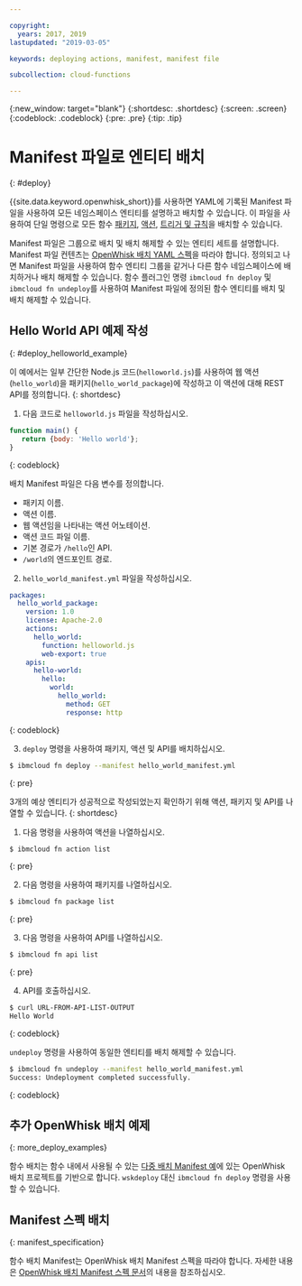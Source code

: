 ```yaml
---

copyright:
  years: 2017, 2019
lastupdated: "2019-03-05"

keywords: deploying actions, manifest, manifest file

subcollection: cloud-functions

---
```


{:new_window: target="blank"}
{:shortdesc: .shortdesc}
{:screen: .screen}
{:codeblock: .codeblock}
{:pre: .pre}
{:tip: .tip}

# Manifest 파일로 엔티티 배치
{: #deploy}

{{site.data.keyword.openwhisk_short}}를 사용하면 YAML에 기록된 Manifest 파일을 사용하여 모든 네임스페이스 엔티티를 설명하고 배치할 수 있습니다. 이 파일을 사용하여 단일 명령으로 모든 함수 [패키지](/docs/openwhisk?topic=cloud-functions-openwhisk_packages#openwhisk_packages), [액션](/docs/openwhisk?topic=cloud-functions-openwhisk_actions#openwhisk_actions), [트리거 및 규칙](/docs/openwhisk?topic=cloud-functions-openwhisk_triggers#openwhisk_triggers)을 배치할 수 있습니다. 

Manifest 파일은 그룹으로 배치 및 배치 해제할 수 있는 엔티티 세트를 설명합니다. Manifest 파일 컨텐츠는 [OpenWhisk 배치 YAML 스펙](https://github.com/apache/incubator-openwhisk-wskdeploy/tree/master/specification#package-specification)을 따라야 합니다. 정의되고 나면 Manifest 파일을 사용하여 함수 엔티티 그룹을 같거나 다른 함수 네임스페이스에 배치하거나 배치 해제할 수 있습니다. 함수 플러그인 명령 `ibmcloud fn deploy` 및 `ibmcloud fn undeploy`를 사용하여 Manifest 파일에 정의된 함수 엔티티를 배치 및 배치 해제할 수 있습니다. 

## Hello World API 예제 작성
{: #deploy_helloworld_example}

이 예에서는 일부 간단한 Node.js 코드(`helloworld.js`)를 사용하여 웹 액션(`hello_world`)을 패키지(`hello_world_package`)에 작성하고 이 액션에 대해 REST API를 정의합니다.
{: shortdesc}

1. 다음 코드로 `helloworld.js` 파일을 작성하십시오. 

```javascript
function main() {
   return {body: 'Hello world'};
}
```
{: codeblock}

배치 Manifest 파일은 다음 변수를 정의합니다. 
* 패키지 이름. 
* 액션 이름.
* 웹 액션임을 나타내는 액션 어노테이션.
* 액션 코드 파일 이름.
* 기본 경로가 `/hello`인 API.
* `/world`의 엔드포인트 경로.

2. `hello_world_manifest.yml` 파일을 작성하십시오. 

```yaml
packages:
  hello_world_package:
    version: 1.0
    license: Apache-2.0
    actions:
      hello_world:
        function: helloworld.js
        web-export: true
    apis:
      hello-world:
        hello:
          world:
            hello_world:
              method: GET
              response: http
```
{: codeblock}

3. `deploy` 명령을 사용하여 패키지, 액션 및 API를 배치하십시오.

```sh
$ ibmcloud fn deploy --manifest hello_world_manifest.yml
```
{: pre}

3개의 예상 엔티티가 성공적으로 작성되었는지 확인하기 위해 액션, 패키지 및 API를 나열할 수 있습니다.
{: shortdesc}

1. 다음 명령을 사용하여 액션을 나열하십시오. 

```sh
$ ibmcloud fn action list
```
{: pre}

2. 다음 명령을 사용하여 패키지를 나열하십시오. 

```sh
$ ibmcloud fn package list
```
{: pre}

3. 다음 명령을 사용하여 API를 나열하십시오. 
```sh
$ ibmcloud fn api list
```
{: pre}

4. API를 호출하십시오.

```sh
$ curl URL-FROM-API-LIST-OUTPUT
Hello World
```
{: codeblock}

`undeploy` 명령을 사용하여 동일한 엔티티를 배치 해제할 수 있습니다. 

```sh
$ ibmcloud fn undeploy --manifest hello_world_manifest.yml
Success: Undeployment completed successfully.
```
{: codeblock}

## 추가 OpenWhisk 배치 예제
{: more_deploy_examples}

함수 배치는 함수 내에서 사용될 수 있는 [다중 배치 Manifest 예](https://github.com/apache/incubator-openwhisk-wskdeploy/blob/master/docs/programming_guide.md#guided-examples)에 있는 OpenWhisk 배치 프로젝트를 기반으로 합니다. `wskdeploy` 대신 `ibmcloud fn deploy` 명령을 사용할 수 있습니다. 

## Manifest 스펙 배치
{: manifest_specification}

함수 배치 Manifest는 OpenWhisk 배치 Manifest 스펙을 따라야 합니다. 자세한 내용은 [OpenWhisk 배치 Manifest 스펙 문서](https://github.com/apache/incubator-openwhisk-wskdeploy/tree/master/specification#openwhisk-packaging-specification)의 내용을 참조하십시오. 


